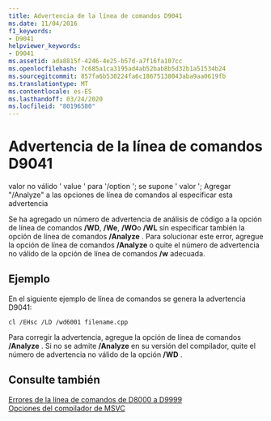 ```yaml
---
title: Advertencia de la línea de comandos D9041
ms.date: 11/04/2016
f1_keywords:
- D9041
helpviewer_keywords:
- D9041
ms.assetid: ada8815f-4246-4e25-b57d-a7f16fa107cc
ms.openlocfilehash: 7c685a1ca3195ad4ab52bab8b5d32b1a51534b24
ms.sourcegitcommit: 857fa6b530224fa6c18675138043aba9aa0619fb
ms.translationtype: MT
ms.contentlocale: es-ES
ms.lasthandoff: 03/24/2020
ms.locfileid: "80196580"
---
```

# <a name="command-line-warning-d9041"></a>Advertencia de la línea de comandos D9041

valor no válido ' value ' para '/option '; se supone ' valor '; Agregar "/Analyze" a las opciones de línea de comandos al especificar esta advertencia

Se ha agregado un número de advertencia de análisis de código a la opción de línea de comandos **/WD**, **/We**, **/WO**o **/WL** sin especificar también la opción de línea de comandos **/Analyze** . Para solucionar este error, agregue la opción de línea de comandos **/Analyze** o quite el número de advertencia no válido de la opción de línea de comandos **/w** adecuada.

## <a name="example"></a>Ejemplo

En el siguiente ejemplo de línea de comandos se genera la advertencia D9041:

```
cl /EHsc /LD /wd6001 filename.cpp
```

Para corregir la advertencia, agregue la opción de línea de comandos **/Analyze** . Si no se admite **/Analyze** en su versión del compilador, quite el número de advertencia no válido de la opción **/WD** .

## <a name="see-also"></a>Consulte también

[Errores de la línea de comandos de D8000 a D9999](../../error-messages/tool-errors/command-line-errors-d8000-through-d9999.md)<br/>
[Opciones del compilador de MSVC](../../build/reference/compiler-options.md)
